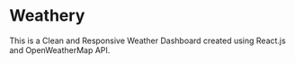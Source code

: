 # Weathery
This is a Clean and Responsive Weather Dashboard created using React.js and OpenWeatherMap API.
